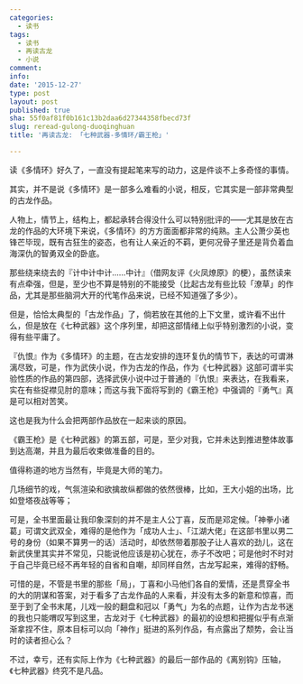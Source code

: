 ```yaml
---
categories:
  - 读书
tags:
  - 读书
  - 再读古龙
  - 小说
comment: 
info: 
date: '2015-12-27'
type: post
layout: post
published: true
sha: 55f0af81f0b161c13b2daa6d27344358fbecd73f
slug: reread-gulong-duoqinghuan
title: '再读古龙: 「七种武器-多情环/霸王枪」'

---
```



读《多情环》好久了，一直没有提起笔来写的动力，这是件谈不上多奇怪的事情。

其实，并不是说《多情环》是一部多么难看的小说，相反，它其实是一部非常典型的古龙作品。

人物上，情节上，结构上，都起承转合得没什么可以特别批评的——尤其是放在古龙的作品的大环境下来说，《多情环》的方方面面都非常的纯熟。主人公萧少英也锋芒毕现，既有古狂生的姿态，也有让人亲近的不羁，更何况骨子里还是背负着血海深仇的智勇双全的卧底。

那些绕来绕去的『计中计中计……中计』（借网友评《火凤燎原》的梗），虽然读来有点牵强，但是，至少也不算是特别的不能接受（比起古龙有些比较「潦草」的作品，尤其是那些脑洞大开的代笔作品来说，已经不知道强了多少）。

但是，恰恰太典型的「古龙作品」了，倘若放在其他的上下文里，或许看不出什么，但是放在《七种武器》这个序列里，却把这部情绪上似乎特别激烈的小说，变得有些平庸了。

『仇恨』作为《多情环》的主题，在古龙安排的连环复仇的情节下，表达的可谓淋漓尽致，可是，作为武侠小说，作为古龙的作品，作为《七种武器》这部可谓半实验性质的作品的第四部，选择武侠小说中过于普通的『仇恨』来表达，在我看来，实在有些捉襟见肘的意味；而这与我下面将写到的《霸王枪》中强调的『勇气』真是可以相对苦笑。

这也是我为什么会把两部作品放在一起来谈的原因。

《霸王枪》是《七种武器》的第五部，可是，至少对我，它并未达到推进整体故事到达高潮，并且为最后收束做准备的目的。

值得称道的地方当然有，毕竟是大师的笔力。

几场细节的戏，气氛渲染和欲擒故纵都做的依然很棒，比如，王大小姐的出场，比如登塔夜战等等；

可是，全书里面最让我印象深刻的并不是主人公丁喜，反而是邓定候。「神拳小诸葛」可谓文武双全，难得的是他作为「成功人士」、「江湖大佬」在这部书里以男二号的身份（如果不算男一的话）活动时，却依然带着那股子让人喜欢的劲儿，这在新武侠里其实并不常见，只能说他应该是初心犹在，赤子不改吧；可是他时不时对于自己毕竟已经不再年轻的自省和自嘲，却同样自然，古龙写起来，难得的舒畅。

可惜的是，不管是书里的那些「局」，丁喜和小马他们各自的爱情，还是贯穿全书的大的阴谋和答案，对于看多了古龙作品的人来看，并没有太多的新意和惊喜，而至于到了全书末尾，儿戏一般的翻盘和冠以「勇气」为名的点题，让作为古龙书迷的我也只能喟叹写到这里，古龙对于《七种武器》的最初的设想和把握似乎有点渐渐拿捏不住，原本目标可以向「神作」挺进的系列作品，有点露出了颓势，会让当时的读者担心么？

不过，幸亏，还有实际上作为《七种武器》的最后一部作品的《离别钩》压轴，《七种武器》终究不是凡品。

